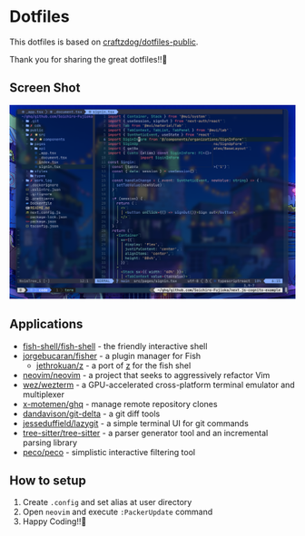 # Dotfiles

This dotfiles is based on [craftzdog/dotfiles-public](https://github.com/craftzdog/dotfiles-public).

Thank you for sharing the great dotfiles!!🌈

## Screen Shot

![](./img/screen_shot.png)

## Applications

- [fish-shell/fish-shell](https://github.com/fish-shell/fish-shell) - the friendly interactive shell
- [jorgebucaran/fisher](https://github.com/jorgebucaran/fisher) - a plugin manager for Fish
  - [jethrokuan/z](https://github.com/jethrokuan/z) - a port of [z](https://github.com/rupa/z) for the fish shel
- [neovim/neovim](https://github.com/neovim/neovim) - a project that seeks to aggressively refactor Vim
- [wez/wezterm](https://github.com/wez/wezterm) - a GPU-accelerated cross-platform terminal emulator and multiplexer
- [x-motemen/ghq](https://github.com/x-motemen/ghq) - manage remote repository clones
- [dandavison/git-delta](https://github.com/dandavison/delta) - a git diff tools
- [jesseduffield/lazygit](https://github.com/jesseduffield/lazygit) - a simple terminal UI for git commands
- [tree-sitter/tree-sitter](https://github.com/tree-sitter/tree-sitter) - a parser generator tool and an incremental parsing library
- [peco/peco](https://github.com/peco/peco) - simplistic interactive filtering tool

## How to setup

1. Create `.config` and set alias at user directory
2. Open `neovim` and execute `:PackerUpdate` command
3. Happy Coding!!🍻
